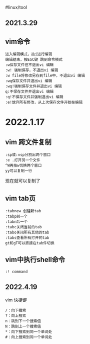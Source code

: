 #linux/tool 
## 2021.3.29

## vim命令

```
进入编辑模式，按i进行编辑
编辑结束，按ESC键 跳到命令模式
:w保存文件但不退出vi 编辑
:w! 强制保存，不退出vi 编辑
:w file将修改另存到file中，不退出vi 编辑 
:wq保存文件并退出vi 编辑
:wq!强制保存文件并退出vi 编辑
q:不保存文件并退出vi 编辑
:q!不保存文件并强制退出vi 编辑
:e!放弃所有修改，从上次保存文件开始在编辑
```

# 2022.1.17

## vim 跨文件复制
```
:sp或:vsp分割出两个窗口
:e .打开另一个文件
^W再按w切换两个窗口
yy可以复制一行
```
现在就可以复制了

## vim tab页

```
:tabnew 创建新tab
:tabp前一个
:tabn后一个
:tabc关闭当前的tab
:tabo关闭所有其他的tab
:tabs查看所有打开的tab
gt和gT可以直接在tab件切换
```
## vim中执行shell命令

```
:! command
```


## 2022.4.19

vim 快捷键
```
/：向下搜索
?：向上搜索
n：跳到下一个搜索值
N：跳到上一个搜索值
*：向下搜索到同一个单词处
#：向上搜索到同一个单词处
```

